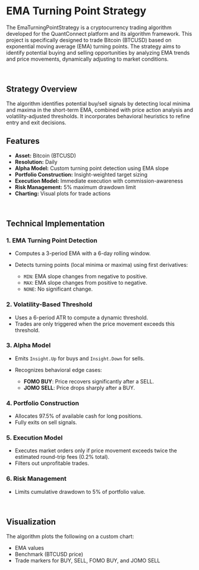 # EMA Turning Point Strategy

<p>The EmaTurningPointStrategy is a cryptocurrency trading algorithm developed for the QuantConnect platform and its algorithm framework. This project is specifically designed to trade Bitcoin (BTCUSD) based on exponential moving average (EMA) turning points. The strategy aims to identify potential buying and selling opportunities by analyzing EMA trends and price movements, dynamically adjusting to market conditions.</p>
<br>

## Strategy Overview

The algorithm identifies potential buy/sell signals by detecting local minima and maxima in the short-term EMA, combined with price action analysis and volatility-adjusted thresholds. It incorporates behavioral heuristics to refine entry and exit decisions.
<br>

## Features

* **Asset:** Bitcoin (BTCUSD)
* **Resolution:** Daily
* **Alpha Model:** Custom turning point detection using EMA slope
* **Portfolio Construction:** Insight-weighted target sizing
* **Execution Model:** Immediate execution with commission-awareness
* **Risk Management:** 5% maximum drawdown limit
* **Charting:** Visual plots for trade actions
<br>

## Technical Implementation

### 1. **EMA Turning Point Detection**

* Computes a 3-period EMA with a 6-day rolling window.
* Detects turning points (local minima or maxima) using first derivatives:

  * `MIN`: EMA slope changes from negative to positive.
  * `MAX`: EMA slope changes from positive to negative.
  * `NONE`: No significant change.

### 2. **Volatility-Based Threshold**

* Uses a 6-period ATR to compute a dynamic threshold.
* Trades are only triggered when the price movement exceeds this threshold.

### 3. **Alpha Model**

* Emits `Insight.Up` for buys and `Insight.Down` for sells.
* Recognizes behavioral edge cases:

  * **FOMO BUY**: Price recovers significantly after a SELL.
  * **JOMO SELL**: Price drops sharply after a BUY.

### 4. **Portfolio Construction**

* Allocates 97.5% of available cash for long positions.
* Fully exits on sell signals.

### 5. **Execution Model**

* Executes market orders only if price movement exceeds twice the estimated round-trip fees (0.2% total).
* Filters out unprofitable trades.

### 6. **Risk Management**

* Limits cumulative drawdown to 5% of portfolio value.
<br>

## Visualization

The algorithm plots the following on a custom chart:

* EMA values
* Benchmark (BTCUSD price)
* Trade markers for BUY, SELL, FOMO BUY, and JOMO SELL

